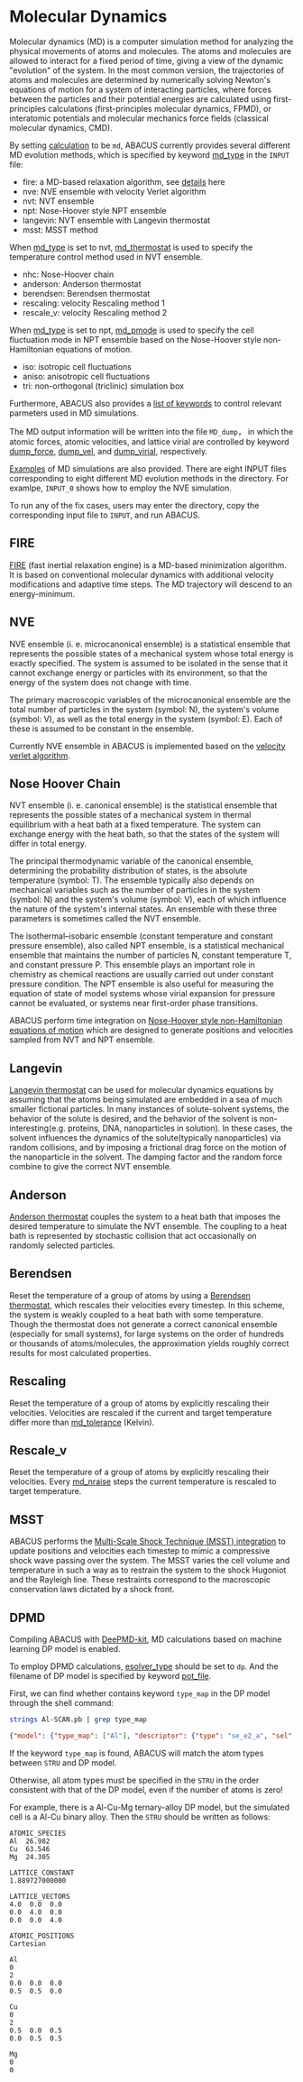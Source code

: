 # Molecular Dynamics

Molecular dynamics (MD) is a computer simulation method for analyzing the physical movements of atoms and molecules. The atoms and molecules are allowed to interact for a fixed period of time, giving a view of the dynamic "evolution" of the system. In the most common version, the trajectories of atoms and molecules are determined by numerically solving Newton's equations of motion for a system of interacting particles, where forces between the particles and their potential energies are calculated using first-principles calculations (first-principles molecular dynamics, FPMD), or interatomic potentials and molecular mechanics force fields (classical molecular dynamics, CMD).

By setting [calculation](./input_files/input-main.md#calculation) to be `md`, ABACUS currently provides several different MD evolution methods, which is specified by keyword [md_type](./input_files/input-main.md#md_type) in the `INPUT` file:

  - fire: a MD-based relaxation algorithm, see [details](#fire) here
  - nve: NVE ensemble with velocity Verlet algorithm
  - nvt: NVT ensemble
  - npt: Nose-Hoover style NPT ensemble
  - langevin: NVT ensemble with Langevin thermostat
  - msst: MSST method

When [md_type](./input_files/input-main.md#md_type) is set to nvt, [md_thermostat](./input_files/input-main.md#md_thermostat) is used to specify the temperature control method used in NVT ensemble.

  - nhc: Nose-Hoover chain
  - anderson: Anderson thermostat
  - berendsen: Berendsen thermostat
  - rescaling: velocity Rescaling method 1
  - rescale_v: velocity Rescaling method 2

When [md_type](./input_files/input-main.md#md_type) is set to npt, [md_pmode](./input_files/input-main.md#md_pmode) is used to specify the cell fluctuation mode in NPT ensemble based on the Nose-Hoover style non-Hamiltonian equations of motion.

  - iso: isotropic cell fluctuations
  - aniso: anisotropic cell fluctuations
  - tri: non-orthogonal (triclinic) simulation box

Furthermore, ABACUS also provides a [list of keywords](./input_files/input-main.md#molecular-dynamics) to control relevant parmeters used in MD simulations.

The MD output information will be written into the file `MD_dump`， in which the atomic forces, atomic velocities, and lattice virial are controlled by keyword [dump_force](./input_files/input-main.md#dump_force), [dump_vel](./input_files/input-main.md#dump_vel), and [dump_virial](./input_files/input-main.md#dump_virial), respectively.

[Examples](../../examples/md/lcao_gammaonly_Si8/) of MD simulations are also provided.
There are eight INPUT files corresponding to eight different MD evolution methods in the directory.
For examlpe, `INPUT_0` shows how to employ the NVE simulation.

To run any of the fix cases, users may enter the directory, copy the corresponding input file to `INPUT`, and run ABACUS.

## FIRE
[FIRE](https://journals.aps.org/prl/abstract/10.1103/PhysRevLett.97.170201) (fast inertial relaxation engine) is a MD-based minimization algorithm. It is based on conventional molecular dynamics with additional velocity modifications and adaptive time steps. The MD trajectory will descend to an energy-minimum.

## NVE

NVE ensemble (i. e. microcanonical ensemble) is a statistical ensemble that represents the possible states of a mechanical system whose total energy is exactly specified. The system is assumed to be isolated in the sense that it cannot exchange energy or particles with its environment, so that the energy of the system does not change with time.

The primary macroscopic variables of the microcanonical ensemble are the total number of particles in the system (symbol: N), the system's volume (symbol: V), as well as the total energy in the system (symbol: E). Each of these is assumed to be constant in the ensemble.

Currently NVE ensemble in ABACUS is implemented based on the [velocity verlet algorithm](https://aip.scitation.org/doi/abs/10.1063/1.442716).


## Nose Hoover Chain

NVT ensemble (i. e. canonical ensemble)  is the statistical ensemble that represents the possible states of a mechanical system in thermal equilibrium with a heat bath at a fixed temperature. The system can exchange energy with the heat bath, so that the states of the system will differ in total energy.

The principal thermodynamic variable of the canonical ensemble, determining the probability distribution of states, is the absolute temperature (symbol: T). The ensemble typically also depends on mechanical variables such as the number of particles in the system (symbol: N) and the system's volume (symbol: V), each of which influence the nature of the system's internal states. An ensemble with these three parameters is sometimes called the NVT ensemble.


The isothermal–isobaric ensemble (constant temperature and constant pressure ensemble), also called NPT ensemble, is a statistical mechanical ensemble that maintains the number of particles N, constant temperature T, and constant pressure P. This ensemble plays an important role in chemistry as chemical reactions are usually carried out under constant pressure condition. The NPT ensemble is also useful for measuring the equation of state of model systems whose virial expansion for pressure cannot be evaluated, or systems near first-order phase transitions.

ABACUS perform time integration on [Nose-Hoover style non-Hamiltonian equations of motion](https://journals.aps.org/pra/abstract/10.1103/PhysRevA.31.1695) which are designed to generate positions and velocities sampled from NVT and NPT ensemble.



## Langevin

[Langevin thermostat](https://en.wikipedia.org/wiki/Langevin_dynamics) can be used for molecular dynamics equations by assuming that the atoms being simulated are embedded in a sea of much smaller fictional particles. In many instances of solute-solvent systems, the behavior of the solute is desired, and the behavior of the solvent is non-interesting(e.g. proteins, DNA, nanoparticles in solution). In these cases, the solvent influences the dynamics of the solute(typically nanoparticles) via random collisions, and by imposing a frictional drag force on the motion of the nanoparticle in the solvent. The damping factor and the random force combine to give the correct NVT ensemble.

## Anderson

[Anderson thermostat](https://aip.scitation.org/doi/abs/10.1063/1.439486) couples the system to a heat bath that imposes the desired temperature to simulate the NVT ensemble. The coupling to a heat bath is represented by stochastic collision that act occasionally on randomly selected particles.

## Berendsen

Reset the temperature of a group of atoms by using a [Berendsen thermostat](https://aip.scitation.org/doi/10.1063/1.448118), which rescales their velocities every timestep. In this scheme, the system is weakly coupled to a heat bath with some temperature. Though the thermostat does not generate a correct canonical ensemble (especially for small systems), for large systems on the order of hundreds or thousands of atoms/molecules, the approximation yields roughly correct results for most calculated properties.

## Rescaling

Reset the temperature of a group of atoms by explicitly rescaling their velocities. Velocities are rescaled if the current and target temperature differ more than [md_tolerance](./input_files/input-main.md#md_tolerance) (Kelvin).

## Rescale_v

Reset the temperature of a group of atoms by explicitly rescaling their velocities. Every [md_nraise](./input_files/input-main.md#md_nraise) steps the current temperature is rescaled to target temperature.

## MSST
ABACUS performs the [Multi-Scale Shock Technique (MSST) integration](https://journals.aps.org/prl/abstract/10.1103/PhysRevLett.90.235503) to update positions and velocities each timestep to mimic a compressive shock wave passing over the system. The MSST varies the cell volume and temperature in such a way as to restrain the system to the shock Hugoniot and the Rayleigh line. These restraints correspond to the macroscopic conservation laws dictated by a shock front.

## DPMD
Compiling ABACUS with [DeePMD-kit](https://github.com/deepmodeling/deepmd-kit), MD calculations based on machine learning DP model is enabled.

To employ DPMD calculations, [esolver_type](./input_files/input-main.md#esolver_type) should be set to `dp`.
And the filename of DP model is specified by keyword [pot_file](./input_files/input-main.md#pot_file).

First, we can find whether contains keyword `type_map` in the DP model through the shell command:
```bash
strings Al-SCAN.pb | grep type_map
```

```json
{"model": {"type_map": ["Al"], "descriptor": {"type": "se_e2_a", "sel": [150], "rcut_smth": 0.5, "rcut": 6.0, "neuron": [25, 50, 100], "resnet_dt": false, "axis_neuron": 16, "seed": 1, "activation_function": "tanh", "type_one_side": false, "precision": "default", "trainable": true, "exclude_types": [], "set_davg_zero": false}, "fitting_net": {"neuron": [240, 240, 240], "resnet_dt": true, "seed": 1, "type": "ener", "numb_fparam": 0, "numb_aparam": 0, "activation_function": "tanh", "precision": "default", "trainable": true, "rcond": 0.001, "atom_ener": []}, "data_stat_nbatch": 10, "data_stat_protect": 0.01}, "learning_rate": {"type": "exp", "decay_steps": 5000, "start_lr": 0.001, "stop_lr": 3.51e-08, "scale_by_worker": "linear"}, "loss": {"type": "ener", "start_pref_e": 0.02, "limit_pref_e": 1, "start_pref_f": 1000, "limit_pref_f": 1, "start_pref_v": 0, "limit_pref_v": 0, "start_pref_ae": 0.0, "limit_pref_ae": 0.0, "start_pref_pf": 0.0, "limit_pref_pf": 0.0, "enable_atom_ener_coeff": false}, "training": {"training_data": {"systems": ["../deepmd_data/"], "batch_size": "auto", "set_prefix": "set", "auto_prob": "prob_sys_size", "sys_probs": null}, "validation_data": {"systems": ["../deepmd_validation"], "batch_size": 1, "numb_btch": 3, "set_prefix": "set", "auto_prob": "prob_sys_size", "sys_probs": null}, "numb_steps": 1000000, "seed": 10, "disp_file": "lcurve.out", "disp_freq": 100, "save_freq": 1000, "save_ckpt": "model.ckpt", "disp_training": true, "time_training": true, "profiling": false, "profiling_file": "timeline.json", "enable_profiler": false, "tensorboard": false, "tensorboard_log_dir": "log", "tensorboard_freq": 1}}
```

If the keyword `type_map` is found, ABACUS will match the atom types between `STRU` and DP model.

Otherwise, all atom types must be specified in the `STRU` in the order consistent with that of the DP model, even if the number of atoms is zero!

For example, there is a Al-Cu-Mg ternary-alloy DP model, but the simulated cell is a Al-Cu binary alloy. Then the `STRU` should be written as follows:

```
ATOMIC_SPECIES
Al  26.982
Cu  63.546
Mg  24.305

LATTICE_CONSTANT
1.889727000000

LATTICE_VECTORS
4.0  0.0  0.0
0.0  4.0  0.0
0.0  0.0  4.0

ATOMIC_POSITIONS
Cartesian

Al
0
2
0.0  0.0  0.0
0.5  0.5  0.0

Cu
0
2
0.5  0.0  0.5
0.0  0.5  0.5

Mg
0
0
```